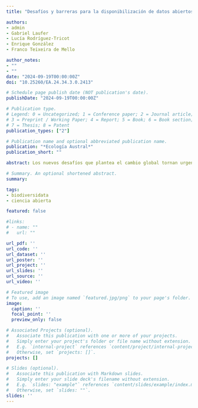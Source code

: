 ```yaml
---
title: "Desafíos y barreras para la disponibilización de datos abiertos de biodiversidad en Uruguay"

authors:
- admin
- Gabriel Laufer
- Lucía Rodríguez-Tricot
- Enrique González
- Franco Teixeira de Mello

author_notes:
- ""
- ""
date: "2024-09-19T00:00:00Z"
doi: "10.25260/EA.24.34.3.0.2413"

# Schedule page publish date (NOT publication's date).
publishDate: "2024-09-19T00:00:00Z"

# Publication type.
# Legend: 0 = Uncategorized; 1 = Conference paper; 2 = Journal article;
# 3 = Preprint / Working Paper; 4 = Report; 5 = Book; 6 = Book section;
# 7 = Thesis; 8 = Patent
publication_types: ["2"]

# Publication name and optional abbreviated publication name.
publication: "*Ecología Austral*"
publication_short: ""

abstract: Los nuevos desafíos que plantea el cambio global tornan urgente contar con datos de calidad que permitan monitorear la biodiversidad y frenar su pérdida. Sin embargo, en la actualidad, el Estado Uruguayo y sus diferentes ministerios no disponibilizan datos primarios. Tampoco existe información abierta disponible sobre los ejemplares de las colecciones nacionales ni existen políticas institucionales transversales con relación al acceso a datos e información científica financiada con fondos públicos. Para contribuir a revertir este panorama, en 2018 surge Biodiversidata, el Consorcio de Datos de Biodiversidad del Uruguay. Pese a los avances alcanzados (e.g., publicar los primeros datos abiertos de biodiversidad para el país), el número de datos digitalizados es el más bajo de la región. ¿Por qué hay tan pocos datos abiertos de biodiversidad en Uruguay? Para reflexionar sobre este asunto, se desarrolló la mesa redonda Datos Abiertos de Biodiversidad en Uruguay. La pregunta trabajada fue: ¿cuáles son las dificultades o barreras que existen en el país para la disponibilización de datos abiertos? Para responderla, se hizo foco en las siguientes etapas de la generación de datos: a) obtención, y b) gestión y publicación. Identificamos que los principales obstáculos existentes en las primeras etapas del proceso son las trabas institucionales para obtener los datos (e.g., permisos de colecta), la falta de apoyo a las colecciones biológicas en el país y la ausencia de estándares comunes para la colecta de información. Por otro lado, en las etapas finales del proceso de generación de datos, los principales obstáculos son la falta de conocimiento sobre cómo gestionar y publicar datos abiertos, la falta de cultura de intercambio de datos y de incentivos para hacerlo. En este trabajo describimos estos obstáculos y ofrecemos propuestas para comenzar a superarlos.

# Summary. An optional shortened abstract.
summary:

tags:
- biodiversidata
- ciencia abierta

featured: false

#links:
# - name: ""
#   url: ""

url_pdf: ''
url_code: ''
url_dataset: ''
url_poster: ''
url_project: ''
url_slides: ''
url_source: ''
url_video: ''

# Featured image
# To use, add an image named `featured.jpg/png` to your page's folder.
image:
  caption: ''
  focal_point: ''
  preview_only: false

# Associated Projects (optional).
#   Associate this publication with one or more of your projects.
#   Simply enter your project's folder or file name without extension.
#   E.g. `internal-project` references `content/project/internal-project/index.md`.
#   Otherwise, set `projects: []`.
projects: []

# Slides (optional).
#   Associate this publication with Markdown slides.
#   Simply enter your slide deck's filename without extension.
#   E.g. `slides: "example"` references `content/slides/example/index.md`.
#   Otherwise, set `slides: ""`.
slides: ''
---
```

